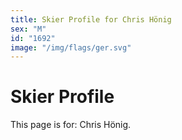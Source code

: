 ```yaml
---
title: Skier Profile for Chris Hönig
sex: "M"
id: "1692"
image: "/img/flags/ger.svg" 
---
```


# Skier Profile

This page is for: Chris Hönig.
    